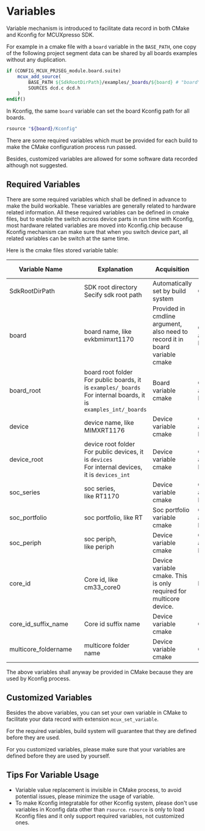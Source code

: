 # Variables

Variable mechanism is introduced to facilitate data record in both CMake and Kconfig for MCUXpresso SDK.

For example in a cmake file with a `board` variable in the `BASE_PATH`, one copy of the following project segment data can be shared by all boards examples without any duplication.

```cmake
if (CONFIG_MCUX_PRJSEG_module.board.suite)
    mcux_add_source(
        BASE_PATH ${SdkRootDirPath}/examples/_boards/${board} # "board" variable shall be defined in each board so that each board can use this project segment
        SOURCES dcd.c dcd.h
    )
endif()
```

In Kconfig, the same `board` variable can set the board Kconfig path for all boards.

```bash
rsource "${board}/Kconfig"
```

There are some required variables which must be provided for each build to make the CMake configuration process run passed.

Besides, customized variables are allowed for some software data recorded although not suggested.

## Required Variables

There are some required variables which shall be defined in advance to make the build workable. These variables are generally related to hardware related information. All these required variables can be defined in cmake files, but to enable the switch across device parts in run time with Kconfig, most hardware related variables are moved into Kconfig.chip because Kconfig mechanism can make sure that when you switch device part, all related variables can be switch at the same time.

Here is the cmake files stored variable table:

| Variable Name        |      | Explanation                              | Acquisition                              | Used in           |
| -------------------- | ---- | ---------------------------------------- | ---------------------------------------- | ----------------- |
| SdkRootDirPath       |      | SDK root directory<br />Secify sdk root path | Automatically set by build system        | CMake             |
| board                |      | board name, like evkbmimxrt1170          | Provided in cmdline argument, also need to record it in board<br /> variable cmake | CMake and Kconfig |
| board_root           |      | board root folder<br />For public boards, it is `examples/_boards`<br />For internal boards, it is `examples_int/_boards` | Board variable cmake                     | CMake and Kconfig |
| device               |      | device name, like MIMXRT1176             | Device variable cmake                    | CMake and Kconfig |
| device_root          |      | device root folder<br />For public devices, it is `devices`<br />For internal devices, it is `devices_int` | Device variable cmake                    | CMake and Kconfig |
| soc_series           |      | soc series, like RT1170                  | Device variable cmake                    | CMake and Kconfig |
| soc_portfolio        |      | soc portfolio, like RT                   | Soc portfolio variable cmake             | CMake and Kconfig |
| soc_periph           |      | soc periph, like periph                  | Device variable cmake                    | CMake and Kconfig |
| core_id              |      | Core id, like cm33_core0                 | Device variable cmake. This is only required for multicore device. | Kconfig           |
| core_id_suffix_name  |      | Core id suffix name                      | Device variable cmake                    | CMake             |
| multicore_foldername |      | multicore folder name                    | Device variable cmake                    | CMake             |

The above variables shall anyway be provided in CMake because they are used by Kconfig process.

## Customized Variables

Besides the above variables, you can set your own variable in CMake to facilitate your data record with extension `mcux_set_variable`.

For the required variables, build system will guarantee that they are defined before they are used.

For you customized variables, please make sure that your variables are defined before they are used by yourself.

## Tips For Variable Usage

- Variable value replacement is invisible in CMake process, to avoid potential issues, please minimize the usage of variable.
- To make Kconfig integratable for other Kconfig system, please don't use variables in Kconfig data other than `rsource`. `rsource` is only to load Kconfig files and it only support required variables, not customized ones.
